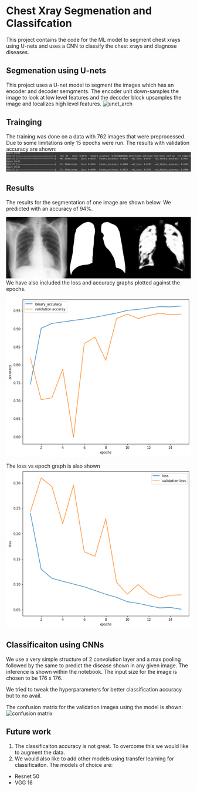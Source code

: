 # **Chest Xray Segmenation and Classifcation**

This project contains the code for the ML model to segment chest xrays using U-nets and uses a CNN to classify the chest xrays and diagnose diseases.

## Segmenation using U-nets

This project uses a U-net model to segment the images which has an encoder and decoder semgments. The encoder unit down-samples the image to look at low level features and the decoder block upsamples the image and localizes high level features.
![unet_arch](https://lmb.informatik.uni-freiburg.de/people/ronneber/u-net/u-net-architecture.png)
## Trainging

The training was done on a data with 762 images that were preprocessed. Due to some limitations only 15 epochs were run. The results with validation accuracy are shown:
![epoch](/Metrics/segmentation_epoch.jpg "Epochs")
## Results
The results for the segmentation of one image are shown below. We predicted with an accuracy of 94%.

![segmentaiton_result](/Metrics/segmentation_result.png "Segmentation Prediction")
We have also included the loss and accuracy graphs plotted against the epochs.

![Graphs](/Metrics/seg_accuracy_epoch.png "accuracy vs epochs")

The loss vs epoch graph is also shown
![loss grapg](/Metrics/seg_loss_epoch.png "loss vs epoch")

## Classificaiton using CNNs
 
We use a very simple structure of 2 convolution layer and a max pooling followed by the same to predict the disease shown in any given image. The inference is shown within the notebook. The input size for the image is chosen to be 176 x 176. 

We tried to tweak the hyperparameters for better classification accuracy but to no avail.

The confusion matrix for the validation images using the model is shown:
![confusion matrix](/Mertrics/confusion_matrix.png "Confusion Matrix")
## Future work

1. The classificaiton accuracy is not great. To overcome this we would like to augment the data. 
2. We would also like to add other models using transfer learning for classificaiton. The models of choice are:
  - Resnet 50
  - VGG 16
